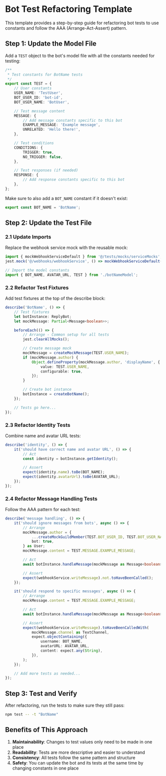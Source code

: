 # Bot Test Refactoring Template

This template provides a step-by-step guide for refactoring bot tests to use constants and follow the AAA (Arrange-Act-Assert) pattern.

## Step 1: Update the Model File

Add a `TEST` object to the bot's model file with all the constants needed for testing:

```typescript
/**
 * Test constants for BotName tests
 */
export const TEST = {
	// User constants
	USER_NAME: 'TestUser',
	BOT_USER_ID: 'bot-id',
	BOT_USER_NAME: 'BotUser',

	// Test message content
	MESSAGE: {
		// Add message constants specific to this bot
		EXAMPLE_MESSAGE: 'Example message',
		UNRELATED: 'Hello there!',
	},

	// Test conditions
	CONDITIONS: {
		TRIGGER: true,
		NO_TRIGGER: false,
	},

	// Test responses (if needed)
	RESPONSE: {
		// Add response constants specific to this bot
	},
};
```

Make sure to also add a `BOT_NAME` constant if it doesn't exist:

```typescript
export const BOT_NAME = 'BotName';
```

## Step 2: Update the Test File

### 2.1 Update Imports

Replace the webhook service mock with the reusable mock:

```typescript
import { mockWebhookServiceDefault } from '@/tests/mocks/serviceMocks';
jest.mock('@/webhooks/webhookService', () => mockWebhookServiceDefault());

// Import the model constants
import { BOT_NAME, AVATAR_URL, TEST } from './botNameModel';
```

### 2.2 Refactor Test Fixtures

Add test fixtures at the top of the describe block:

```typescript
describe('BotName', () => {
	// Test fixtures
	let botInstance: ReplyBot;
	let mockMessage: Partial<Message<boolean>>;

	beforeEach(() => {
		// Arrange - Common setup for all tests
		jest.clearAllMocks();

		// Create message mock
		mockMessage = createMockMessage(TEST.USER_NAME);
		if (mockMessage.author) {
			Object.defineProperty(mockMessage.author, 'displayName', {
				value: TEST.USER_NAME,
				configurable: true,
			});
		}

		// Create bot instance
		botInstance = createBotName();
	});

	// Tests go here...
});
```

### 2.3 Refactor Identity Tests

Combine name and avatar URL tests:

```typescript
describe('identity', () => {
	it('should have correct name and avatar URL', () => {
		// Act
		const identity = botInstance.getIdentity();

		// Assert
		expect(identity.name).toBe(BOT_NAME);
		expect(identity.avatarUrl).toBe(AVATAR_URL);
	});
});
```

### 2.4 Refactor Message Handling Tests

Follow the AAA pattern for each test:

```typescript
describe('message handling', () => {
	it('should ignore messages from bots', async () => {
		// Arrange
		mockMessage.author = {
			...createMockGuildMember(TEST.BOT_USER_ID, TEST.BOT_USER_NAME).user,
			bot: true,
		} as User;
		mockMessage.content = TEST.MESSAGE.EXAMPLE_MESSAGE;

		// Act
		await botInstance.handleMessage(mockMessage as Message<boolean>);

		// Assert
		expect(webhookService.writeMessage).not.toHaveBeenCalled();
	});

	it('should respond to specific messages', async () => {
		// Arrange
		mockMessage.content = TEST.MESSAGE.EXAMPLE_MESSAGE;

		// Act
		await botInstance.handleMessage(mockMessage as Message<boolean>);

		// Assert
		expect(webhookService.writeMessage).toHaveBeenCalledWith(
			mockMessage.channel as TextChannel,
			expect.objectContaining({
				username: BOT_NAME,
				avatarURL: AVATAR_URL,
				content: expect.any(String),
			}),
		);
	});

	// Add more tests as needed...
});
```

## Step 3: Test and Verify

After refactoring, run the tests to make sure they still pass:

```bash
npm test -- -t "BotName"
```

## Benefits of This Approach

1. **Maintainability**: Changes to test values only need to be made in one place
2. **Readability**: Tests are more descriptive and easier to understand
3. **Consistency**: All tests follow the same pattern and structure
4. **Safety**: You can update the bot and its tests at the same time by changing constants in one place
